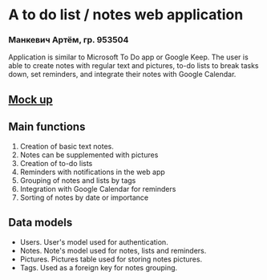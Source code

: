 # A to do list / notes web application
### Манкевич Артём, гр. 953504
Application is similar to Microsoft To Do app or Google Keep. The user is able to create notes with regular text and pictures, to-do lists to break tasks down, set reminders, and integrate their notes with Google Calendar.
## [Mock up](https://www.figma.com/file/B4SmhKwgY1Mk6t0xCcvLfC/To-Do-app?node-id=0%3A1)
## Main functions
1. Creation of basic text notes.
2. Notes can be supplemented with pictures
3. Creation of to-do lists
4. Reminders with notifications in the web app
5. Grouping of notes and lists by tags
6. Integration with Google Calendar for reminders
7. Sorting of notes by date or importance

## Data models
- Users. User's model used for authentication.
- Notes. Note's model used for notes, lists and reminders.
- Pictures. Pictures table used for storing notes pictures.
- Tags. Used as a foreign key for notes grouping.
